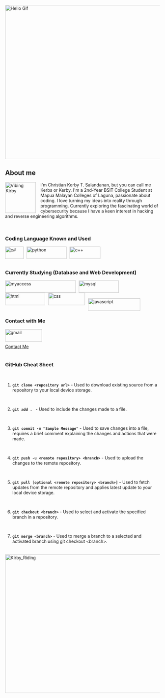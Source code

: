 
<img align="center" alt="Hello Gif" width="1000" height="500" img src="https://user-images.githubusercontent.com/74038190/240906093-9be4d344-6782-461a-b5a6-32a07bf7b34e.gif">

<img align="center" alt="rgbline" width="1000" height="3" img src="https://user-images.githubusercontent.com/74038190/212284115-f47cd8ff-2ffb-4b04-b5bf-4d1c14c0247f.gif" >

## About me

<img align="left" alt="Vibing Kirby" width="100" height="100" style="margin-right:15px;" img src="https://i.pinimg.com/originals/3e/5c/53/3e5c53781e906ac48a73ff4b85860368.gif">

<p align="left"> 
I'm Christian Kerby T. Salandanan, but you can call me Kerbs or Kerby.
I'm a 2nd-Year BSIT College Student at Mapua Malayan Colleges of Laguna, passionate about coding. I love turning my ideas into reality through programming. Currently exploring the fascinating world of cybersecurity because I have a keen interest in hacking and reverse engineering algorithms.
</p>

<br>

### Coding Language Known and Used
<img align="left" alt="c#" width="60" height="40" style="margin-right: 10px;" img src="https://img.shields.io/badge/C%23-239120?style=for-the-badge&logo=c-sharp&logoColor=white">

<img align="left" alt="python" width="130" height="40" style="margin-right: 10px;" img src="https://img.shields.io/badge/Python-FFD43B?style=for-the-badge&logo=python&logoColor=blue">

<img align="left" alt="c++" width="100" height="40" style="margin-right: 10px;" img src="https://img.shields.io/badge/C%2B%2B-00599C?style=for-the-badge&logo=c%2B%2B&logoColor=white">

<br>
<br>
<br>

### Currently Studying (Database and Web Development)
<img align="left" alt="myaccess" width="230" height="40" style="margin-right: 10px;" img src="https://img.shields.io/badge/Microsoft_Access-A4373A?style=for-the-badge&logo=microsoft-access&logoColor=white">

<img align="left" alt="mysql" width="130" height="40" style="margin-right: 10px;" img src="https://img.shields.io/badge/MySQL-005C84?style=for-the-badge&logo=mysql&logoColor=white">

<img align="left" alt="html" width="130" height="40" style="margin-right: 10px;" img src="https://img.shields.io/badge/HTML5-E34F26?style=for-the-badge&logo=html5&logoColor=white">

<img align="left" alt="css" width="120" height="40" style="margin-right: 10px;" img src="https://img.shields.io/badge/CSS3-1572B6?style=for-the-badge&logo=css3&logoColor=white">

<br>
<br>

<img alt="javascript" width="170" height="40" style="margin-top: 10px;"
img src="https://img.shields.io/badge/JavaScript-323330?style=for-the-badge&logo=javascript&logoColor=F7DF1E">
<br>

### Contact with Me

<img align="left" alt="gmail" width="120" height="40" style="margin-right: 10px;" img src="https://img.shields.io/badge/Gmail-D14836?style=for-the-badge&logo=gmail&logoColor=white">

<br>
<br>

[Contact Me](mailto:kerbysalandanan@gmail.com)

<img align="center" alt="rgbline" width="1000" height="3" img src="https://user-images.githubusercontent.com/74038190/212284115-f47cd8ff-2ffb-4b04-b5bf-4d1c14c0247f.gif" >

### GitHub Cheat Sheet

<br>

1. **`git clone <repository url>`** - Used to download existing source from a repository to your local device storage.

<br>

2. **`git add . `** - Used to include the changes made to a file.

<br>

3. **`git commit -m "Sample Message"`** - Used to save changes into a file, requires a brief comment explaining the changes and actions that were made.

<br>

4. **`git push -u <remote repository> <branch>`** - Used to upload the changes to the remote repository.

<br>

5. **`git pull [optional <remote repository> <branch>]`** - Used to fetch updates from the remote repository and applies latest update to your local device storage.

<br>

6. **`git checkout <branch>`** - Used to select and activate the specified branch in a repository.

<br>

7. **`git merge <branch>`** - Used to merge a branch to a selected and activated branch using git checkout &lt;branch&gt;.

<br>

<img align="center" alt="rgbline" width="1000" height="3" img src="https://user-images.githubusercontent.com/74038190/212284115-f47cd8ff-2ffb-4b04-b5bf-4d1c14c0247f.gif" >

<img align="center" alt="Kirby_Riding" width="1000" height="450" img src="https://www.icegif.com/wp-content/uploads/2023/02/icegif-1413.gif">